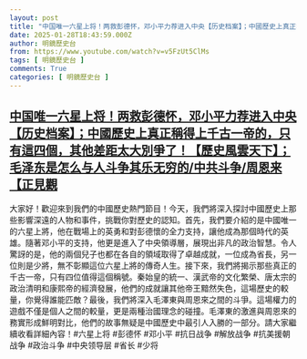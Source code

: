```yaml
---
layout: post
title: "中国唯一六星上将！两救彭德怀，邓小平力荐进入中央【历史档案】；中國歷史上真正稱得上千古一帝的，只有這四個，其他差距太大別爭了！【歷史風雲天下】；毛泽东是怎么与人斗争其乐无穷的/中共斗争/周恩来【正見觀"
date: 2025-01-28T18:43:59.000Z
author: 明鏡歷史台
from: https://www.youtube.com/watch?v=v5FzUt5ClMs
tags: [ 明鏡歷史台 ]
comments: True
categories: [ 明鏡歷史台 ]
---
```

<!--1738089839000-->
[中国唯一六星上将！两救彭德怀，邓小平力荐进入中央【历史档案】；中國歷史上真正稱得上千古一帝的，只有這四個，其他差距太大別爭了！【歷史風雲天下】；毛泽东是怎么与人斗争其乐无穷的/中共斗争/周恩来【正見觀](https://www.youtube.com/watch?v=v5FzUt5ClMs)
------

<div>
大家好！歡迎來到我們的中國歷史熱門節目！今天，我們將深入探討中國歷史上那些影響深遠的人物和事件，挑戰你對歷史的認知。首先，我們要介紹的是中國唯一的六星上將，他在戰場上的英勇和對彭德懷的全力支持，讓他成為那個時代的英雄。隨著邓小平的支持，他更是進入了中央領導層，展現出非凡的政治智慧。令人驚訝的是，他的兩個兒子也都在各自的領域取得了卓越成就，一位成為省長，另一位則是少將，無不彰顯這位六星上將的傳奇人生。接下來，我們將揭示那些真正的千古一帝，只有四位值得這個稱號。秦始皇的統一、漢武帝的文化繁榮、唐太宗的政治清明和康熙帝的經濟發展，他們的成就讓其他帝王黯然失色，這場歷史的較量，你覺得誰能匹敵？最後，我們將深入毛澤東與周恩來之間的斗爭。這場權力的遊戲不僅是個人之間的較量，更是兩種治國理念的碰撞。毛澤東的激進與周恩來的務實形成鮮明對比，他們的故事無疑是中國歷史中最引人入勝的一部分。請大家繼續收看詳細內容！#六星上将 #彭德怀 #邓小平 #抗日战争 #解放战争 #抗美援朝战争 #政治斗争 #中央领导层 #省长 #少将
</div>
